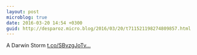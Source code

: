 ```yaml
---
layout: post
microblog: true
date: 2016-03-20 14:54 +0300
guid: http://desparoz.micro.blog/2016/03/20/t711521198274809857.html
---
```

A Darwin Storm [t.co/SBvzgJoTv...](https://t.co/SBvzgJoTvF)
